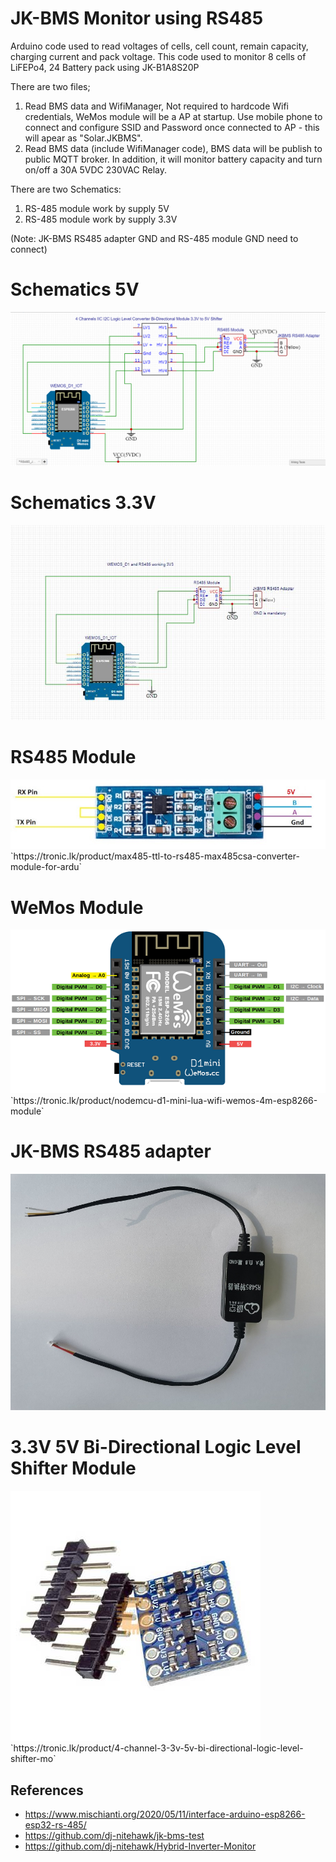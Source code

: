 # JK-BMS Monitor using RS485

Arduino code used to read voltages of cells, cell count, remain capacity, charging current and pack voltage. This code used to monitor 8 cells of LiFEPo4, 24 Battery pack using JK-B1A8S20P

There are two files;
1. Read BMS data and WifiManager, Not required to hardcode Wifi credentials, WeMos module will be a AP at startup. Use mobile phone to connect and configure SSID and Password once connected to AP - this will apear as "Solar.JKBMS".
2. Read BMS data (include WifiManager code), BMS data will be publish to public MQTT broker.
In addition, it will monitor battery capacity and turn on/off a 30A 5VDC 230VAC Relay.

There are two Schematics:
1. RS-485 module work by supply 5V 
2. RS-485 module work by supply 3.3V

(Note: JK-BMS RS485 adapter GND and RS-485 module GND need to connect)
# Schematics 5V
<img src="JK-BMS-and-Wemos-with-logic_level_shifter.jpg"/>

# Schematics 3.3V
<img src="BMS-and-Wemos-with-3v3.JPG"/>

# RS485 Module
<img src="rs485_module.jpeg"/>
`https://tronic.lk/product/max485-ttl-to-rs485-max485csa-converter-module-for-ardu`

# WeMos Module
<img src="WeMosD1Mini_pinout.png"/>
`https://tronic.lk/product/nodemcu-d1-mini-lua-wifi-wemos-4m-esp8266-module`

# JK-BMS RS485 adapter
<img src="JK RS485 adapter.jpg"/>

# 3.3V 5V Bi-Directional Logic Level Shifter Module
<img src="logic_level_shifter.jpg"/>
`https://tronic.lk/product/4-channel-3-3v-5v-bi-directional-logic-level-shifter-mo`

## References

* https://www.mischianti.org/2020/05/11/interface-arduino-esp8266-esp32-rs-485/
* https://github.com/dj-nitehawk/jk-bms-test
* https://github.com/dj-nitehawk/Hybrid-Inverter-Monitor
